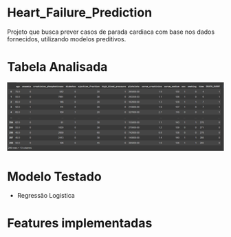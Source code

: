 # Heart_Failure_Prediction

Projeto que busca prever casos de parada cardiaca com base nos dados fornecidos, utilizando modelos preditivos.

# Tabela Analisada
<img src="https://github.com/LPHBackspace/Heart_Failure_Prediction/blob/main/project_images/table.PNG">

# Modelo Testado
- Regressão Logistica

# Features implementadas
